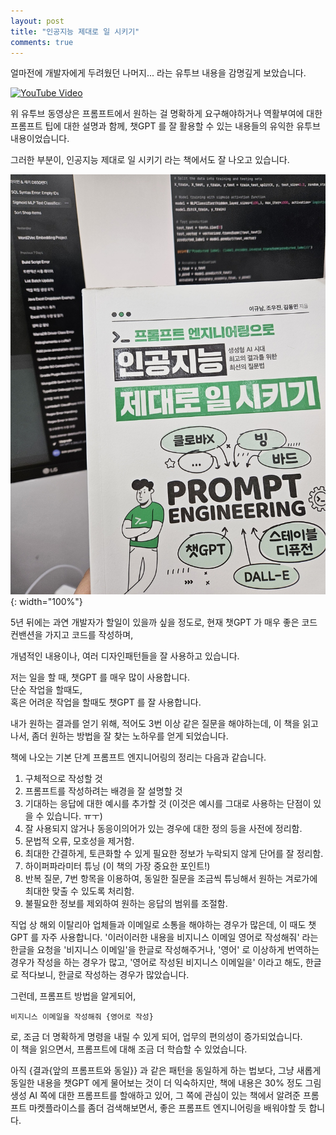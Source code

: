 ```yaml
---
layout: post
title: "인공지능 제대로 일 시키기"
comments: true
---
```


얼마전에 개발자에게 두려웠던 나머지... 라는 유투브 내용을 감명깊게 보았습니다. 

[![YouTube Video](https://img.youtube.com/vi/rZwTASKb5Ss/0.jpg)](https://www.youtube.com/watch?v=rZwTASKb5Ss)

위 유투브 동영상은 프롬프트에서 원하는 걸 명확하게 요구해야하거나 역활부여에 대한 프롬프트 팁에 대한 설명과 함께,
챗GPT 를 잘 활용할 수 있는 내용들의 유익한 유투브 내용이었습니다. 

그러한 부분이, 인공지능 제대로 일 시키기 라는 책에서도 잘 나오고 있습니다.

![WORK_AI](/images/20231127_CHAT1.png){: width="100%"}

5년 뒤에는 과연 개발자가 할일이 있을까 싶을 정도로, 
현재 챗GPT 가 매우 좋은 코드 컨밴션을 가지고 코드를 작성하며,  

개념적인 내용이나, 여러 디자인패턴들을 잘 사용하고 있습니다.  

저는 일을 할 때, 챗GPT 를 매우 많이 사용합니다.  
단순 작업을 할때도,  
혹은 어려운 작업을 할때도 챗GPT 를 잘 사용합니다.  

내가 원하는 결과를 얻기 위해, 적어도 3번 이상 같은 질문을 해야하는데, 이 책을 읽고 나서, 
좀더 원하는 방법을 잘 찾는 노하우를 얻게 되었습니다.  

책에 나오는 기본 단계 프롬프트 엔지니어링의 정리는 다음과 같습니다. 

1. 구체적으로 작성할 것
2. 프롬프트를 작성하려는 배경을 잘 설명할 것
3. 기대하는 응답에 대한 예시를 추가할 것 (이것은 예시를 그대로 사용하는 단점이 있을 수 있습니다. ㅠㅜ)
4. 잘 사용되지 않거나 동응이의어가 있는 경우에 대한 정의 등을 사전에 정리함.  
5. 문법적 오류, 모호성을 제거함.
6. 최대한 간결하게, 토큰화할 수 있게 필요한 정보가 누락되지 않게 단어를 잘 정리함. 
7. 하이퍼파라미터 튜닝 (이 책의 가장 중요한 포인트!)
8. 반복 질문, 7번 항목을 이용하여, 동일한 질문을 조금씩 튜닝해서 원하는 겨로가에 최대한 맞출 수 있도록 처리함. 
9. 불필요한 정보를 제외하여 원하는 응답의 범위를 조절함.  

직업 상 해외 이탈리아 업체들과 이메일로 소통을 해야하는 경우가 많은데, 이 때도 챗GPT 를 자주 사용합니다.
'이러이러한 내용을 비지니스 이메일 영어로 작성해줘' 라는 한글을 요청을
'비지니스 이메일'을 한글로 작성해주거나, 
'영어' 로 이상하게 번역하는 경우가 작성을 하는 경우가 많고, 
'영어로 작성된 비지니스 이메일을' 이라고 해도, 한글로 적다보니, 한글로 작성하는 경우가 많았습니다. 

그런데, 프롬프트 방법을 알게되어,
```
비지니스 이메일을 작성해줘 {영어로 작성}
```
로, 조금 더 명확하게 명령을 내릴 수 있게 되어, 업무의 편의성이 증가되었습니다.  
이 책을 읽으면서, 프롬프트에 대해 조금 더 학습할 수 있었습니다.    

아직 {결과{앞의 프롬프트와 동일}} 과 같은 패턴을 동일하게 하는 법보다, 그냥 새롭게 동일한 내용을 챗GPT 에게 물어보는 것이 더 익숙하지만, 
책에 내용은 30% 정도 그림 생성 AI 쪽에 대한 프롬프트를 할애하고 있어, 그 쪽에 관심이 있는
책에서 알려준 프롬프트 마켓플라이스를 좀더 검색해보면서, 
좋은 프롬프트 엔지니어링을 배워야할 듯 합니다.  

